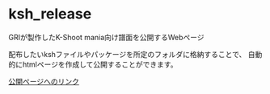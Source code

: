 # ksh_release
GRIが製作したK-Shoot mania向け譜面を公開するWebページ

配布したいkshファイルやパッケージを所定のフォルダに格納することで、
自動的にhtmlページを作成して公開することができます。

[公開ページへのリンク](https://gri51.github.io/ksh_chart/ "https://gri51.github.io/ksh_chart/")